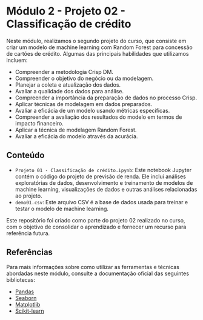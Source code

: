 # Módulo 2 - Projeto 02 - Classificação de crédito

Neste módulo, realizamos o segundo projeto do curso, que consiste em criar um modelo de machine learning com Random Forest para concessão de cartões de crédito. Algumas das principais habilidades que utilizamos incluem:

- Compreender a metodologia Crisp DM.
- Compreender o objetivo do negócio ou da modelagem.
- Planejar a coleta e atualização dos dados.
- Avaliar a qualidade dos dados para análise.
- Compreender a importância da preparação de dados no processo Crisp.
- Aplicar técnicas de modelagem em dados preparados.
- Avaliar a eficácia de um modelo usando métricas específicas.
- Compreender a avaliação dos resultados do modelo em termos de impacto financeiro.
- Aplicar a técnica de modelagem Random Forest.
- Avaliar a eficácia do modelo através da acurácia.

## Conteúdo

- `Projeto 01 - Classificação de crédito.ipynb`: Este notebook Jupyter contém o código do projeto de previsão de renda. Ele inclui análises exploratórias de dados, desenvolvimento e treinamento de modelos de machine learning, visualizações de dados e outras análises relacionadas ao projeto.
- `demo01.csv`: Este arquivo CSV é a base de dados usada para treinar e testar o modelo de machine learning.

Este repositório foi criado como parte do projeto 02 realizado no curso, com o objetivo de consolidar o aprendizado e fornecer um recurso para referência futura.

## Referências

Para mais informações sobre como utilizar as ferramentas e técnicas abordadas neste módulo, consulte a documentação oficial das seguintes bibliotecas:

- [Pandas](https://pandas.pydata.org/docs/)
- [Seaborn](https://seaborn.pydata.org/)
- [Matplotlib](https://matplotlib.org/)
- [Scikit-learn](https://scikit-learn.org/stable/)
